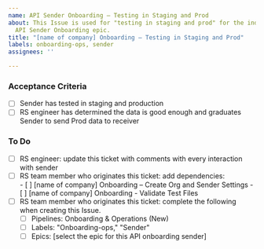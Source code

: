 ```yaml
---
name: API Sender Onboarding – Testing in Staging and Prod
about: This Issue is used for "testing in staging and prod" for the individual sender's
  API Sender Onboarding epic.
title: "[name of company] Onboarding – Testing in Staging and Prod"
labels: onboarding-ops, sender
assignees: ''

---
```


### Acceptance Criteria 
- [ ] Sender has tested in staging and production 
- [ ] RS engineer has determined the data is good enough and graduates Sender to send Prod data to receiver  

### To Do 
- [ ] RS engineer: update this ticket with comments with every interaction with sender 
- [ ] RS team member who originates this ticket: add dependencies:  
      - [ ] [name of company] Onboarding – Create Org and Sender Settings
      - [ ] [name of company] Onboarding - Validate Test Files 
- [ ] RS team member who originates this ticket: complete the following when creating this Issue. 
     - [ ] Pipelines: Onboarding & Operations (New) 
     - [ ] Labels: "Onboarding-ops," "Sender"
     - [ ] Epics: [select the epic for this API onboarding sender]
